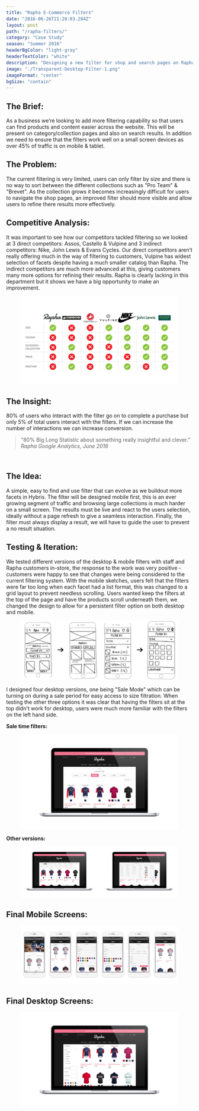 ```yaml
---
title: "Rapha E-Commerce Filters"
date: "2016-06-26T21:28:03.284Z"
layout: post
path: "/rapha-filters/"
category: "Case Study"
season: "Summer 2016"
headerBgColor: "light-gray"
headerTextColor: "white"
description: "Designing a new filter for shop and search pages on Rapha.cc, expanding on the current facets and making it clear and simple for users."
image: "./Transparent-Desktop-Filter-1.png"
imageFormat: "center"
bgSize: "contain"
---
```


<div class="f4 measure-wide center">

<h2 class="orange fw6">The Brief:</h2>
As a business we’re looking to add more filtering capability so that users can find products and content easier across the website. This will be present on category/collection pages and also on search results. In addition we need to ensure that the filters work well on a small screen devices as over 45% of traffic is on mobile & tablet.

<h2 class="orange fw6">The Problem:</h2>
The current filtering is very limited, users can only filter by size and there is no way to sort between the different collections such as "Pro Team" & "Brevet". As the collection grows it becomes increasingly difficult for users to navigate the shop pages, an improved filter should more visible and allow users to refine there results more effectively.

<h2 class="orange fw6">Competitive Analysis:</h2>
It was important to see how our competitors tackled filtering so we looked at 3 direct competitors: Assos, Castello & Vulpine and 3 indirect competitors: Nike, John Lewis & Evans Cycles. Our direct competitors aren’t really offering much in the way of filtering to customers, Vulpine has widest selection of facets despite having a much smaller catalog than Rapha. The indirect competitors are much more advanced at this, giving customers many more options for refining their results. Rapha is clearly lacking in this department but it shows we have a big opportunity to make an improvement.
</div>
<figure class="mh0 mv3">
  <img class="border-box" src="./Rapha-Competitors.jpeg" alt="Competitive Analysis" />
</figure>



<div class="f4 measure-wide center">
<h2 class="orange fw6">The Insight:</h2>
80% of users who interact with the filter go on to complete a purchase but only 5% of total users interact with the filters. If we can increase the number of interactions we can increase conversion.


</div>

<blockquote class="f2 measure-narrow center lh-title i mid-gray bl bw2 pl4 border-box b--orange">“80% Big Long Statistic about something really insightful and clever.” <cite class="f6 db mt3 fs-normal orange">Rapha Google Analytics, June 2016</cite></blockquote>

<div class="f4 measure-wide center">

 <h2 class="orange fw6">The Idea:</h2>
A simple, easy to find and use filter that can evolve as we buildout more facets in Hybris. The filter will be designed mobile first, this is an ever growing segment of traffic and browsing large collections is much harder on a small screen. The results must be live and react to the users selection, ideally without a page refresh to give a seamless interaction. Finally, the filter must always display a result, we will have to guide the user to prevent a no result situation.

</div>


<div class="f4 measure-wide center">
<h2 class="orange fw6">Testing & Iteration:</h2>
We tested different versions of the desktop & mobile filters with staff and Rapha customers in-store, the response to the work was very positive - customers were happy to see that changes were being considered to the current filtering system. With the mobile sketches, users felt that the filters were far too long when each facet had a list format, this was changed to a grid layout to prevent needless scrolling. Users wanted keep the filters at the top of the page and have the products scroll underneath them, we changed the design to allow for a persistent filter option on both desktop and mobile.
<figure class="mh0 mv3">
  <img class="border-box" src="./Mobile-Filters-Iterations.jpg" alt="Filter Mobile Version" />
</figure>
I designed four desktop versions, one being "Sale Mode" which can be turning on during a sale period for easy access to size filtration. When testing the other three options it was clear that having the filters sit at the top didn't work for desktop, users were much more familiar with the filters on the left hand side.
<div class="tc">

**Sale time filters:**

</div>
<figure class="mh0 mv3">
  <img class="border-box" src="./Mac-Filter-Sale.jpg" alt="Filter Mobile Version" />
</figure>
</div>

<div class="f4 measure-wide center tc">

**Other versions:**

</div>
<figure class="mh0 mv3">
  <img class="border-box" src="./TWO-Versions.jpg" alt="Filter Mobile Version" />
</figure>

<div class="f4 measure-wide center tc">
<h2 class="orange fw6">Final Mobile Screens:</h2>
</div>

<figure class="mh0 mv3">
  <img class="border-box" src="./Mobile-Filters-Final.jpg" alt="Filter Mobile Version" />
</figure>

<div class="f4 measure-wide center tc">
<h2 class="orange fw6">Final Desktop Screens:</h2>
</div>
<figure class="mh0 mv3">
  <img class="border-box" src="./Mac-Filter-final.jpg" alt="Competitive Analysis" />
</figure>
